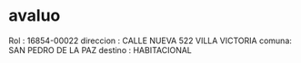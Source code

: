 # avaluo

Rol : 16854-00022
direccion : CALLE NUEVA 522 VILLA VICTORIA
comuna: SAN PEDRO DE LA PAZ
destino : HABITACIONAL
